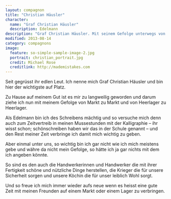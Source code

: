 ```yaml
---
layout: compagnon
title: "Christian Häusler"
character:
  name: "Graf Christian Häusler"
  description: Edelmann
description: "Graf Christian Häusler. Mit seinem Gefolge unterwegs von Markt zu Markt und Lager zu Lager."
modified: 2013-08-14
category: compagnons
image:
  feature: so-simple-sample-image-2.jpg
  portrait: christian_portrait.jpg
  credit: Michael Rose
  creditlink: http://mademistakes.com
---
```

Seit gegrüsst ihr edlen Leut. Ich nenne mich Graf Christian Häusler und bin hier der wichtigste auf Platz.

Zu Hause auf meinem Gut ist es mir zu langweilig geworden und darum ziehe ich nun mit meinem Gefolge von Markt zu Markt und von Heerlager zu Heerlager.

Als Edelmann bin ich des Schreibens mächtig und so versuche mich denn auch zum Zeitvertreib in meinen Mussestunden mit der Kalligraphie – ihr wisst schon; schönschreiben haben wir das in der Schule genannt – und den Rest meiner Zeit verbringe ich damit mich wichtig zu geben.

Aber einmal unter uns, so wichtig bin ich gar nicht wie ich mich meistens gebe und währe da nicht mein Gefolge, so hätte ich ja gar nichts mit dem ich angeben könnte.

So sind es den auch die Handwerkerinnen und Handwerker die mit ihrer Fertigkeit schöne und nützliche Dinge herstellen, die Krieger die für unsere Sicherheit sorgen und unsere Köchin die für unser leiblich Wohl sorgt.

Und so freue ich mich immer wieder aufs neue wenn es heisst eine gute Zeit mit meinen Freunden auf einem Markt oder einem Lager zu verbringen.
